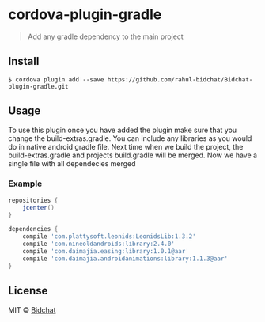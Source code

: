 # cordova-plugin-gradle

> Add any gradle dependency to the main project


## Install

```
$ cordova plugin add --save https://github.com/rahul-bidchat/Bidchat-plugin-gradle.git
```


## Usage
 To use this plugin once you have added the plugin make sure that you change the build-extras.gradle. You can include any libraries as you would do in native android gradle file.
 Next time when we build the project, the build-extras.gradle and projects build.gradle will be merged. Now we have a single file with all dependecies merged

### Example 

```gradle
repositories {
    jcenter()
}

dependencies {
    compile 'com.plattysoft.leonids:LeonidsLib:1.3.2'
    compile 'com.nineoldandroids:library:2.4.0'
    compile 'com.daimajia.easing:library:1.0.1@aar'
    compile 'com.daimajia.androidanimations:library:1.1.3@aar'
}
```

## License

MIT © [Bidchat](https://github.com/bidchatindia)
